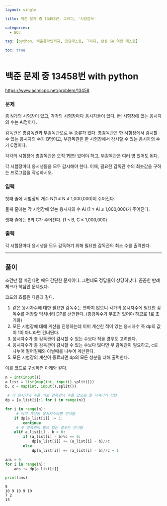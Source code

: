 ```yaml
---
layout: single

title: 백준 문제 중 13458번, 그리디, '시험감독'

categories:
  - BOJ

tag: [python, 백준온라인저지, 코딩테스트, 그리디, 삼성 SW 역량 테스트]

toc: true
---
```

# 백준 문제 중 13458번 with python
<a href = 'https://www.acmicpc.net/problem/13458'>https://www.acmicpc.net/problem/13458</a>


### 문제

총 N개의 시험장이 있고, 각각의 시험장마다 응시자들이 있다. i번 시험장에 있는 응시자의 수는 Ai명이다.

감독관은 총감독관과 부감독관으로 두 종류가 있다. 총감독관은 한 시험장에서 감시할 수 있는 응시자의 수가 B명이고, 부감독관은 한 시험장에서 감시할 수 있는 응시자의 수가 C명이다.

각각의 시험장에 총감독관은 오직 1명만 있어야 하고, 부감독관은 여러 명 있어도 된다.

각 시험장마다 응시생들을 모두 감시해야 한다. 이때, 필요한 감독관 수의 최솟값을 구하는 프로그램을 작성하시오.

### 입력

첫째 줄에 시험장의 개수 N(1 ≤ N ≤ 1,000,000)이 주어진다.

둘째 줄에는 각 시험장에 있는 응시자의 수 Ai (1 ≤ Ai ≤ 1,000,000)가 주어진다.

셋째 줄에는 B와 C가 주어진다. (1 ≤ B, C ≤ 1,000,000)

### 출력

각 시험장마다 응시생을 모두 감독하기 위해 필요한 감독관의 최소 수를 출력한다.

---

## 풀이

조건만 잘 따진다면 매우 간단한 문제이다. 그런데도 정답률이 상당히낮다. 꼼꼼한 반례 체크가 핵심인 문제였다.

코드의 흐름은 다음과 같다.  
1. 같은 응시자수에 대한 필요한 감독수는 변하지 않으니 각가의 응시자수에 필요한 감독수를 저장할 딕셔너리 DP를 선언한다. (총감독수가 무조건 있어야 하므로 1로 초기화)
2. 모든 시험장에 대해 계산을 진행하는데 이미 계산한 적이 있는 응시자수 즉 dp의 값이 1이 아니라면 건너뛴다.  
3. 응시자수가 총 감독관이 감시할 수 있는 수보다 적을 경우도 고려한다.
4. 응시자수가 총 감독관이 감시할 수 있는 수보다 많다면 부 감독관이 필요하고, c로 나누어 떨어질때와 아닐때를 나누어 계산한다.
5. 모든 시험장의 계산이 종료되면 dp의 모든 성분을 더해 출력한다.

이를 코드로 구성하면 아래와 같다.


```python
n = int(input())
a_list = list(map(int, input().split()))
b, c = map(int, input().split())

 # 각 응시자의 수를 키로 감독관의 수를 값으로 할 딕셔너리 선언
dp = {a_list[i]:1 for i in range(n)}

for i in range(n):
     # 이미 계산된 응시자수라면 건너뜀
    if dp[a_list[i]] != 1:
        continue
     # 부 감독관이 필요 없는 경우는 건너뜀
    elif a_list[i] - b > 0:
        if (a_list[i] - b)%c == 0:
            dp[a_list[i]] += (a_list[i] - b)//c
        else:
            dp[a_list[i]] += (a_list[i] - b)//c + 1

ans = 0
for i in range(n):
    ans += dp[a_list[i]]

print(ans)
```

    5
    10 9 10 9 10
    7 2
    13
    
